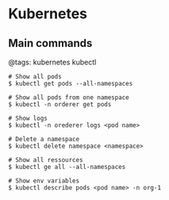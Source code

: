 # Kubernetes

## Main commands
@tags: kubernetes kubectl

```
# Show all pods
$ kubectl get pods --all-namespaces

# Show all pods from one namespace
$ kubectl -n orderer get pods

# Show logs
$ kubectl -n orederer logs <pod name>

# Delete a namespace
$ kubectl delete namespace <namespace>

# Show all ressources
$ kubectl ge all --all-namespaces

# Show env variables
$ kubectl describe pods <pod name> -n org-1
```
